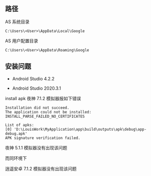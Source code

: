 

## 路径
AS 系统目录 

```
C:\Users\<User>\AppData\Local\Google
```

AS 用户配置目录

```
C:\Users\<User>\AppData\Roaming\Google
```




## 安装问题

- Android Studio 4.2.2 

- Android Studio 2020.3.1

 install apk  夜神 7.1.2  模拟器报如下错误

```shell
Installation did not succeed.
The application could not be installed: INSTALL_PARSE_FAILED_NO_CERTIFICATES

List of apks:
[0] 'D:\LouisWork\MyApplication\app\build\outputs\apk\debug\app-debug.apk'
APK signature verification failed.
```

夜神 5.1.1  模拟器没有出现该问题

而同环境下

逍遥安卓 7.1.2  模拟器没有出现该问题





